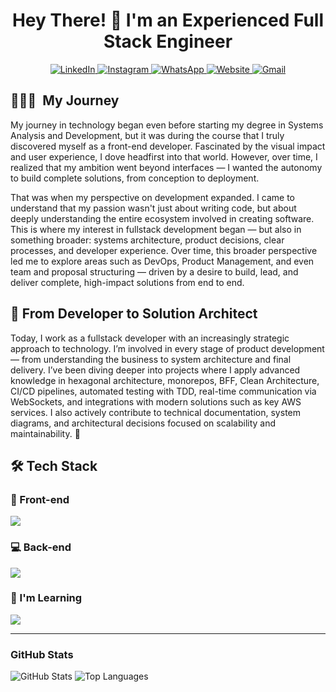 <h1 align="center">Hey There! 👋 I'm an Experienced Full Stack Engineer</h1>

<p align="center">
  <a href="https://www.linkedin.com/in/kaua-lusvarghi-fullstack-dev/" target="_blank">
    <img src="https://img.shields.io/badge/-LinkedIn-%230077B5?style=for-the-badge&logo=linkedin&logoColor=white" alt="LinkedIn">
  </a>
  <a href="https://instagram.com/lusvarghkaua" target="_blank">
    <img src="https://img.shields.io/badge/-Instagram-%23E4405F?style=for-the-badge&logo=instagram&logoColor=white" alt="Instagram">
  </a>
  <a href="https://wa.me/5513991981875?text=Ol%C3%A1,%20gostaria%20de%20falar%20com%20voc%C3%AA" target="_blank">
    <img src="https://img.shields.io/badge/Whatsapp-4CA143?style=for-the-badge&logo=whatsapp&logoColor=white" alt="WhatsApp">
  </a>
  <a href="https://kaualusvarghi.vercel.app/" target="_blank">
    <img src="https://img.shields.io/badge/Website-1962B1?style=for-the-badge&logo=rocket&logoColor=white" alt="Website">
  </a>
  <a href="mailto:kauaolusvarghi@gmail.com" target="_blank">
    <img src="https://img.shields.io/badge/-Gmail-%23333?style=for-the-badge&logo=gmail&logoColor=white" alt="Gmail">
  </a>
</p>


## 👨🏻‍💻 &nbsp;My Journey

My journey in technology began even before starting my degree in Systems Analysis and Development, but it was during the course that I truly discovered myself as a front-end developer. Fascinated by the visual impact and user experience, I dove headfirst into that world. However, over time, I realized that my ambition went beyond interfaces — I wanted the autonomy to build complete solutions, from conception to deployment.

That was when my perspective on development expanded. I came to understand that my passion wasn't just about writing code, but about deeply understanding the entire ecosystem involved in creating software. This is where my interest in fullstack development began — but also in something broader: systems architecture, product decisions, clear processes, and developer experience. Over time, this broader perspective led me to explore areas such as DevOps, Product Management, and even team and proposal structuring — driven by a desire to build, lead, and deliver complete, high-impact solutions from end to end.

## 🚀 From Developer to Solution Architect
Today, I work as a fullstack developer with an increasingly strategic approach to technology. I’m involved in every stage of product development — from understanding the business to system architecture and final delivery. I’ve been diving deeper into projects where I apply advanced knowledge in hexagonal architecture, monorepos, BFF, Clean Architecture, CI/CD pipelines, automated testing with TDD, real-time communication via WebSockets, and integrations with modern solutions such as key AWS services. I also actively contribute to technical documentation, system diagrams, and architectural decisions focused on scalability and maintainability. 🤖  

## 🛠 Tech Stack

### 🚀 Front-end
<img src="https://skillicons.dev/icons?i=html,css,react,vite,next,ts,javascript,redux,jest,tailwind,sass,styledcomponents,figma,materialui" />

### 💻 Back-end
<img src="https://skillicons.dev/icons?i=nodejs,mysql,postgres,mongodb,redis,prisma,postman,supabase,sequelize,docker,linux" />

### 🧠 I'm Learning
<img src="https://skillicons.dev/icons?i=aiscript,aws,cypress,vitest,nestjs,cloudflare,firebase,rabbitmq,graphql" />

---

### GitHub Stats

<p align="start">
  <img src="https://github-readme-stats.vercel.app/api?username=klusvarghi&show_icons=true&theme=tokyonight" alt="GitHub Stats" />            
  <img src="https://github-readme-stats.vercel.app/api/top-langs/?username=klusvarghi&layout=compact&langs_count=7&theme=tokyonight" alt="Top Languages" />
</p>

<!--
  Seções extras possíveis:
  - ## 🧭 Roadmap de Estudos
  - ## 🧪 Principais Projetos (com links)
  - ## 🧱 Princípios de Arquitetura que sigo
  - ## 📝 Artigos / Talks
  - ## 💼 Serviços / Consultoria
-->
